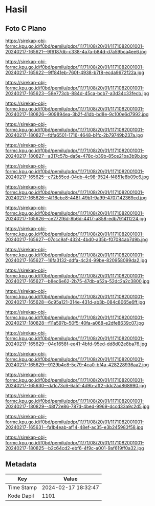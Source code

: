 # Hasil

## Foto C Plano

https://sirekap-obj-formc.kpu.go.id/f0bd/pemilu/pdpr/11/71/08/20/01/1171082001001-20240217-165621--9f9187db-c338-4a7a-b84d-d7a59bca4ee6.jpg

https://sirekap-obj-formc.kpu.go.id/f0bd/pemilu/pdpr/11/71/08/20/01/1171082001001-20240217-165622--9ff841eb-760f-4938-b7f8-ecda9672f22a.jpg

https://sirekap-obj-formc.kpu.go.id/f0bd/pemilu/pdpr/11/71/08/20/01/1171082001001-20240217-165623--58e773cb-884d-45ca-bcb7-a3d34c33fecb.jpg

https://sirekap-obj-formc.kpu.go.id/f0bd/pemilu/pdpr/11/71/08/20/01/1171082001001-20240217-180826--909894ea-3b2f-41db-bd8e-9c100e6d7992.jpg

https://sirekap-obj-formc.kpu.go.id/f0bd/pemilu/pdpr/11/71/08/20/01/1171082001001-20240217-180827--fdfa6501-1716-4648-b1fc-2b79749b237a.jpg

https://sirekap-obj-formc.kpu.go.id/f0bd/pemilu/pdpr/11/71/08/20/01/1171082001001-20240217-180827--a317c57b-da5e-478c-b39b-85ce21ba3b9b.jpg

https://sirekap-obj-formc.kpu.go.id/f0bd/pemilu/pdpr/11/71/08/20/01/1171082001001-20240217-165625--c72b55cd-04db-4c98-9524-f4851e8b09c6.jpg

https://sirekap-obj-formc.kpu.go.id/f0bd/pemilu/pdpr/11/71/08/20/01/1171082001001-20240217-165626--4f16cbc8-448f-49b1-9a99-4707142369cd.jpg

https://sirekap-obj-formc.kpu.go.id/f0bd/pemilu/pdpr/11/71/08/20/01/1171082001001-20240217-165626--ce272f6d-8b6d-4417-a858-edb791411224.jpg

https://sirekap-obj-formc.kpu.go.id/f0bd/pemilu/pdpr/11/71/08/20/01/1171082001001-20240217-165627--07ccc9af-4324-4bd0-a35b-f07084ab7d9b.jpg

https://sirekap-obj-formc.kpu.go.id/f0bd/pemilu/pdpr/11/71/08/20/01/1171082001001-20240217-165627--16fa3132-ddfa-4c24-99be-820958099da2.jpg

https://sirekap-obj-formc.kpu.go.id/f0bd/pemilu/pdpr/11/71/08/20/01/1171082001001-20240217-165627--b8ec6e62-2b75-47db-a52a-52dc2a2c3800.jpg

https://sirekap-obj-formc.kpu.go.id/f0bd/pemilu/pdpr/11/71/08/20/01/1171082001001-20240217-165628--6c95a121-314e-431d-ab3b-084c8065e6ff.jpg

https://sirekap-obj-formc.kpu.go.id/f0bd/pemilu/pdpr/11/71/08/20/01/1171082001001-20240217-180828--f11a597b-50f5-40fa-a068-e2dfe8639c07.jpg

https://sirekap-obj-formc.kpu.go.id/f0bd/pemilu/pdpr/11/71/08/20/01/1171082001001-20240217-165629--04d1658f-ee41-4bfd-95ed-dd8d02e8ba76.jpg

https://sirekap-obj-formc.kpu.go.id/f0bd/pemilu/pdpr/11/71/08/20/01/1171082001001-20240217-165629--9129b4e8-5c79-4ca0-bf4a-428228936aa2.jpg

https://sirekap-obj-formc.kpu.go.id/f0bd/pemilu/pdpr/11/71/08/20/01/1171082001001-20240217-165630--da1c73c6-6a5f-4d9b-aff2-ddc2ad868990.jpg

https://sirekap-obj-formc.kpu.go.id/f0bd/pemilu/pdpr/11/71/08/20/01/1171082001001-20240217-180829--48f72e86-787d-4bed-9969-dccd33a9c2d5.jpg

https://sirekap-obj-formc.kpu.go.id/f0bd/pemilu/pdpr/11/71/08/20/01/1171082001001-20240217-165631--fa1b4eab-af14-48ef-ac35-e3b245983f58.jpg

https://sirekap-obj-formc.kpu.go.id/f0bd/pemilu/pdpr/11/71/08/20/01/1171082001001-20240217-180825--b2c64cd2-ebf6-4f9c-a001-9af619ff0a32.jpg


## Metadata

| Key        | Value               |
| ---------- | ------------------- |
| Time Stamp | 2024-02-17 18:32:47 |
| Kode Dapil | 1101                |



